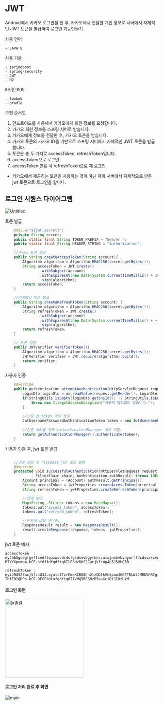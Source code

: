 # JWT 
Android에서 카카오 로그인을 한 후, 카카오에서 전달한 개인 정보로 서버에서 자체적인 JWT 토큰을 발급하여 로그인 기능만들기  

사용 언어
```
- JAVA 8
```

사용 기술
```
- springboot
- spring-security
- JWT
- H2
```

라이브러리
```
- lombok
- gradle
```


구현 순서도 
1. 안드로이드를 사용해서 카카오에게 회원 정보를 요청합니다.
2. 카카오 회원 정보를 스프링 서버로 받습니다.
3. 카카오에게 정보를 전달한 후, 카카오 토큰을 받습니다.
4. 카카오 토큰의 카카오 ID를 기반으로 스프링 서버에서 자체적인 JWT 토큰을 발급합니다. 
5. 토큰은 총 두 가지로 accessToken, refreshToken입니다. 
6. accessToken으로 로그인 
7. accessToken 만료 시 refreshToken으로 재 로그인 

* 카카오에서 제공하는 토큰을 사용하는 것이 아닌 저희 서버에서 자제척으로 만든 jwt 토큰으로 로그인을 합니다.


## 로그인 시퀀스 다이어그램
![Untitled](https://user-images.githubusercontent.com/87289562/216900238-a2d36691-515b-4e78-bdf9-ee72db70f87d.png)

토큰 발급
```java
    @Value("${jwt.secret}")
    private String secret;
    public static final String TOKEN_PREFIX = "Bearer ";
    public static final String HEADER_STRING = "Authorization";

    //액세스 토큰 발급
    public String createAccessToken(String account){
        Algorithm algorithm = Algorithm.HMAC256(secret.getBytes());
        String accessToken = JWT.create()
                .withSubject(account)
                .withExpiresAt(new Date(System.currentTimeMillis() + 1000 * 60 * 60 * 9999))
                .sign(algorithm);
        return accessToken;
    }

    //리프레시 토큰 발급
    public String createRefreshToken(String account) {
        Algorithm algorithm = Algorithm.HMAC256(secret.getBytes());
        String refreshToken = JWT.create()
                .withSubject(account)
                .withExpiresAt(new Date(System.currentTimeMillis() + + 100000 * 60 * 60 * 1000))
                .sign(algorithm);
        return refreshToken;
    }

    // 토큰 검증 
    public JWTVerifier verifierToken(){
        Algorithm algorithm = Algorithm.HMAC256(secret.getBytes());
        JWTVerifier verifier = JWT.require(algorithm).build();
        return verifier;
    }

```

사용자 인증
```java
    @Override
    public Authentication attemptAuthentication(HttpServletRequest request, HttpServletResponse response) throws AuthenticationException, IOException, ServletExceptio{
        LoginDto loginDto = om.readValue(request.getReader(), LoginDto.class);
        if(StringUtils.isEmpty(loginDto.getSnsId()) || StringUtils.isEmpty(loginDto.getName())){
            throw new IllegalAccessException("사용자 입력값이 없습니다.");
        }
        
        //인증 전 token 객체 생성
        JwtUsernamePasswordAuthenticationToken token = new JwtUsernamePasswordAuthenticationToken(loginDto.getSnsId(),loginDto.getName());
        
        //인증 처리를 위해 AuthenticationManager 에게 위임.
        return getAuthenticationManager().authenticate(token);
    }
```


사용자 인증 후, jwt 토큰 발급
```java

    //인증 완료 후 response jwt 토큰 발행
    @Override
    protected void successfulAuthentication(HttpServletRequest request, HttpServletResponse response
            , FilterChain chain, Authentication authResult) throws IOException, ServletException {
        Account principal = (Account) authResult.getPrincipal();
        String accessToken = jwtProperties.createAccessToken(principal.getSnsId());
        String refreshToken = jwtProperties.createRefreshToken(principal.getSnsId());

        //맵에 넣기.
        Map<String, String> tokens = new HashMap<>();
        tokens.put("access_token", accessToken);
        tokens.put("refresh_token", refreshToken);

        //반환에 값을 넣어줌.
        ResponseResult result = new ResponseResult();
        result.createResponse(response, tokens, jwtProperties);
    }
```


jwt 토큰 예시
```
accessToken  : eyJhbGgcegfgeffcedftqazwscdrdsfgsdsevbgyrbnccuiojnmbvbvhyurffdcdvvzxcvwedfuuvgrtvfmJLWlJMRDVhRhU3NDEzNDl9.JDPsm5LUHtc1TzrFmuIxKCBG5hnZ-B7YYXpumg4-bCF-sfdffdfgdftg6IlFSNzBUS2ZacjVfcWp4U3J5VHQ5R

refreshToken : eyiJ9US2ZacjVfc4U3J.eyatc1TzrFmuKCBG5hn2tzODlkVk5pamJGGFTRLWlJMRDVhRTgiLCB7YYXpumg4JleHAiOjE2NzU3NDEzNDl9.zbnNJZCgrrtthytfdgbfdgm5LUHJ-ThfID2QDPs-bCF-DFGFddrafgdftg6IlVHQ5RFSNzB5aaGciOiJIUzUxM
```

#### 로그인 화면

<img width="258" alt="늘솔길" src="https://user-images.githubusercontent.com/87289562/218096760-5e32d131-f486-44f4-bf7f-15c6243f07fa.PNG">


#### 로그인 처리 완료 후 화면
![main](https://github.com/greeneryjin/JWT-OAuth2.0-Login/assets/87289562/9ca38ab6-cc09-440f-b733-f17e4df0c174)

